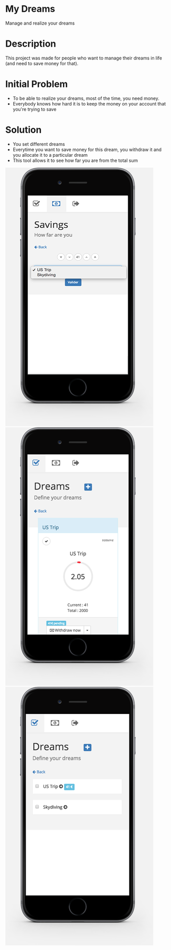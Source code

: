 My Dreams
========
Manage and realize your dreams

Description
========
This project was made for people who want to manage their dreams in life (and need to save money for that).

Initial Problem
========
- To be able to realize your dreams, most of the time, you need money.
- Everybody knows how hard it is to keep the money on your account that you're trying to save

Solution
========
- You set different dreams
- Everytime you want to save money for this dream, you withdraw it and you allocate it to a particular dream
- This tool allows it to see how far you are from the total sum

![alt tag](https://github.com/fred075/MyDreams/blob/master/Doc/screenshot1.png)
![alt tag](https://github.com/fred075/MyDreams/blob/master/Doc/screenshot2.png)
![alt tag](https://github.com/fred075/MyDreams/blob/master/Doc/screenshot3.png)
